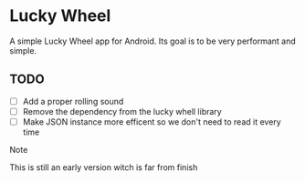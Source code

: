 # Lucky Wheel

A simple Lucky Wheel app for Android. Its goal is to be very performant and simple.

## TODO
- [ ] Add a proper rolling sound
- [ ] Remove the dependency from the lucky whell library
- [ ] Make JSON instance more efficent so we don't need to read it every time

> [!NOTE]
> This is still an early version witch is far from finish
